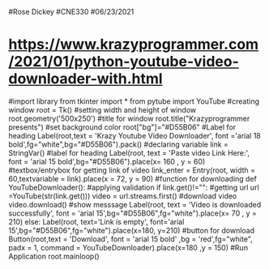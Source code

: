 #Rose Dickey
#CNE330
#06/23/2021
# https://www.krazyprogrammer.com/2021/01/python-youtube-video-downloader-with.html


#import library
from tkinter import *
from pytube import YouTube
#creating window
root = Tk()
#setting width and height of window
root.geometry('500x250')
#title for window
root.title("Krazyprogrammer presents")
#set background color
root["bg"]="#D55B06"
#Label for heading
Label(root,text = 'Krazy Youtube Video Downloader', font ='arial 18 bold',fg="white",bg="#D55B06").pack()
#declaring variable
link = StringVar()
#label for heading
Label(root, text = 'Paste video Link Here:', font = 'arial 15 bold',bg="#D55B06").place(x= 160 , y = 60)
#textbox/entrybox for getting link of video
link_enter = Entry(root, width = 60,textvariable = link).place(x = 72, y = 90)
#function for downloading
def YouTubeDownloader():
    #applying validation
    if link.get()!="":
     #getting url
     url =YouTube(str(link.get()))
     video = url.streams.first()
     #download video
     video.download()
     #show messsage
     Label(root, text = 'Video is downloaded successfully', font = 'arial 15',bg="#D55B06",fg="white").place(x= 70 , y = 210)
    else:
        Label(root, text='Link is empty', font='arial 15',bg="#D55B06",fg="white").place(x=180, y=210)
#button for download
Button(root,text = 'Download', font = 'arial 15 bold' ,bg = 'red',fg="white", padx = 1, command = YouTubeDownloader).place(x=180 ,y = 150)
#Run Application
root.mainloop()
